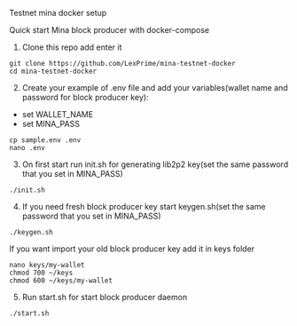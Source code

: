 Testnet mina docker setup

Quick start Mina block producer with docker-compose


1. Clone this repo add enter it
```
git clone https://github.com/LexPrime/mina-testnet-docker
cd mina-testnet-docker
```

2. Create your example of .env file and add your variables(wallet name and password for block producer key):

- set WALLET_NAME
- set MINA_PASS

```
cp sample.env .env
nano .env
```

3. On first start run init.sh for generating lib2p2 key(set the same password that you set in MINA_PASS)

```
./init.sh
```

4. If you need fresh block producer key start keygen.sh(set the same password that you set in MINA_PASS)

```
./keygen.sh
```
If you want import your old block producer key add it in keys folder

```
nano keys/my-wallet
chmod 700 ~/keys
chmod 600 ~/keys/my-wallet
```

5. Run start.sh for start block producer daemon

```
./start.sh
```
